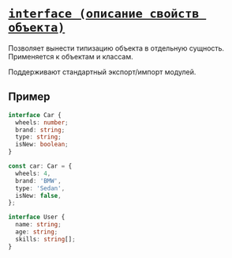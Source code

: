 # [`interface (описание свойств объекта)`](../index.md)

Позволяет вынести типизацию объекта в отдельную сущность. Применяется к объектам и классам.

Поддерживают стандартный экспорт/импорт модулей.

## Пример

```ts
interface Car {
  wheels: number;
  brand: string;
  type: string;
  isNew: boolean;
}

const car: Car = {
  wheels: 4,
  brand: 'BMW',
  type: 'Sedan',
  isNew: false,
};
```

```ts
interface User {
  name: string;
  age: string;
  skills: string[];
}
```
